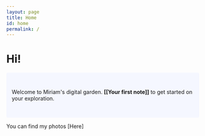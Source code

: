 ```yaml
---
layout: page
title: Home
id: home
permalink: /
---
```


# Hi!

<p style="padding: 3em 1em; background: #f5f7ff; border-radius: 4px;">
  Welcome to Miriam's digital garden. <span style="font-weight: bold">[[Your first note]]</span> to get started on your exploration.
</p>

You can find my photos [Here]


<style>
  .wrapper {
    max-width: 46em;
  }
</style>

